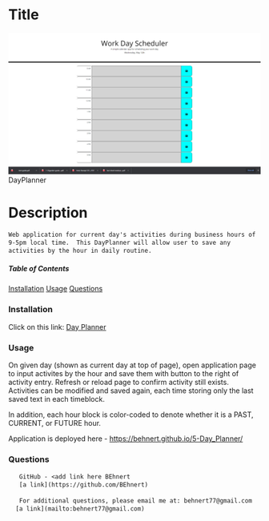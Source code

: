  # Title
 ![](images/Day_Planner.png)
    DayPlanner

  # Description
    Web application for current day's activities during business hours of 9-5pm local time.  This DayPlanner will allow user to save any activities by the hour in daily routine.  

  ##### Table of Contents

   [Installation](#installation)
   [Usage](#usage)
   [Questions](#questions)
  

  ### Installation
  Click on this link:
  [Day Planner](https://behnert.github.io/Day_Planner)

  ### Usage
  On given day (shown as current day at top of page), open application page to input activites by the hour and save them with button to the right of activity entry.  Refresh or reload page to confirm activity still exists.  Activities can be modified and saved again, each time storing only the last saved text in each timeblock.

  In addition, each hour block is color-coded to denote whether it is a PAST, CURRENT, or FUTURE hour.

  Application is deployed here - 
    https://behnert.github.io/5-Day_Planner/
    
  ### Questions
       GitHub - <add link here BEhnert
       [a link](https://github.com/BEhnert)
      
       For additional questions, please email me at: behnert77@gmail.com
      [a link](mailto:behnert77@gmail.com)
